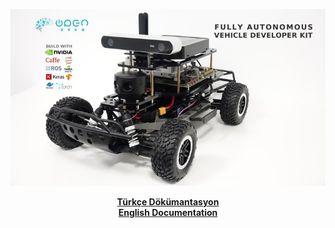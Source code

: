 ![logo](images/racecar_.jpg)
<p align="center">
  <b><a href="Dökümantasyon.md">Türkçe Dökümantasyon</a></b><br>
  <b><a href="first_steps.md">English Documentation</a></b>
</p>
